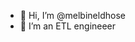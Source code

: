 - 👋 Hi, I’m @melbineldhose
- 👀 I’m an ETL engineeer

<!---
melbineldhose/melbineldhose is a ✨ special ✨ repository because its `README.md` (this file) appears on your GitHub profile.
You can click the Preview link to take a look at your changes.
--->

